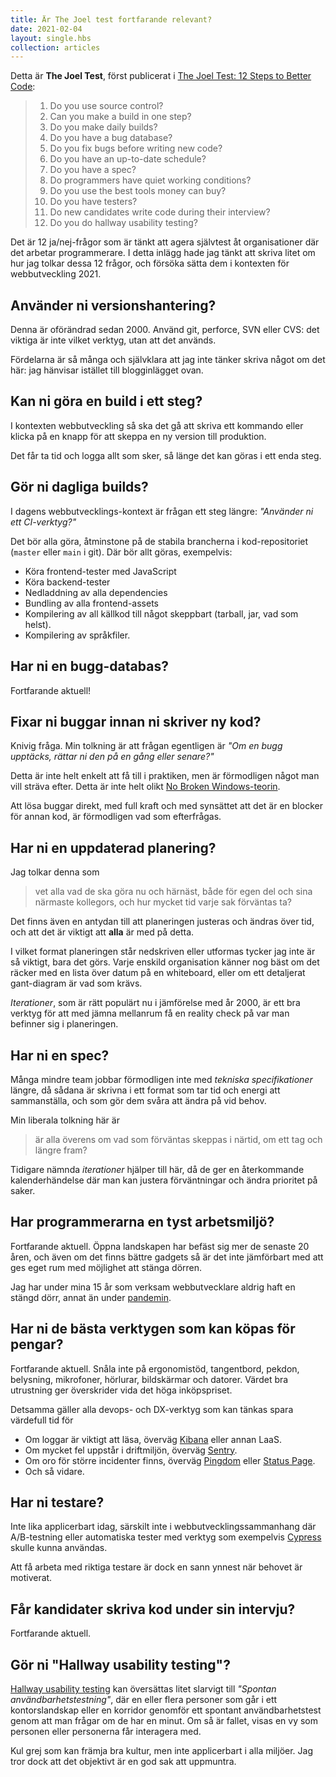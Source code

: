```yaml
---
title: Är The Joel test fortfarande relevant?
date: 2021-02-04
layout: single.hbs
collection: articles
---
```


Detta är **The Joel Test**, först publicerat i
[The Joel Test: 12 Steps to Better Code][1]:

> 1. Do you use source control?
> 1. Can you make a build in one step?
> 1. Do you make daily builds?
> 1. Do you have a bug database?
> 1. Do you fix bugs before writing new code?
> 1. Do you have an up-to-date schedule?
> 1. Do you have a spec?
> 1. Do programmers have quiet working conditions?
> 1. Do you use the best tools money can buy?
> 1. Do you have testers?
> 1. Do new candidates write code during their interview?
> 1. Do you do hallway usability testing?

Det är 12 ja/nej-frågor som är tänkt att agera självtest åt organisationer där
det arbetar programmerare. I detta inlägg hade jag tänkt att skriva litet om hur
jag tolkar dessa 12 frågor, och försöka sätta dem i kontexten för
webbutveckling 2021.

## Använder ni versionshantering?

Denna är oförändrad sedan 2000. Använd git, perforce, SVN eller CVS: det viktiga
är inte vilket verktyg, utan att det används.

Fördelarna är så många och självklara att jag inte tänker skriva något om det
här: jag hänvisar istället till blogginlägget ovan.

## Kan ni göra en build i ett steg?

I kontexten webbutveckling så ska det gå att skriva ett kommando eller klicka på
en knapp för att skeppa en ny version till produktion.

Det får ta tid och logga allt som sker, så länge det kan göras i ett enda steg.

## Gör ni dagliga builds?

I dagens webbutvecklings-kontext är frågan ett steg längre:
_"Använder ni ett CI-verktyg?"_

Det bör alla göra, åtminstone på de stabila brancherna i kod-repositoriet
(`master` eller `main` i git). Där bör allt göras, exempelvis:

- Köra frontend-tester med JavaScript
- Köra backend-tester
- Nedladdning av alla dependencies
- Bundling av alla frontend-assets
- Kompilering av all källkod till något skeppbart (tarball, jar, vad som helst).
- Kompilering av språkfiler.

## Har ni en bugg-databas?

Fortfarande aktuell!

## Fixar ni buggar innan ni skriver ny kod?

Knivig fråga. Min tolkning är att frågan egentligen är
_"Om en bugg upptäcks, rättar ni den på en gång eller senare?"_

Detta är inte helt enkelt att få till i praktiken, men är förmodligen något man
vill sträva efter. Detta är inte helt olikt [No Broken Windows-teorin][2].

Att lösa buggar direkt, med full kraft och med synsättet att det är en blocker
för annan kod, är förmodligen vad som efterfrågas.

## Har ni en uppdaterad planering?

Jag tolkar denna som

> vet alla vad de ska göra nu och härnäst, både för egen del och sina närmaste
> kollegors, och hur mycket tid varje sak förväntas ta?

Det finns även en antydan till att planeringen justeras och ändras över tid, och
att det är viktigt att **alla** är med på detta.

I vilket format planeringen står nedskriven eller utformas tycker jag inte är så
viktigt, bara det görs. Varje enskild organisation känner nog bäst om det räcker
med en lista över datum på en whiteboard, eller om ett detaljerat gant-diagram
är vad som krävs.

_Iterationer_, som är rätt populärt nu i jämförelse med år 2000, är ett bra
verktyg för att med jämna mellanrum få en reality check på var man befinner sig
i planeringen.

## Har ni en spec?

Många mindre team jobbar förmodligen inte med _tekniska specifikationer_ längre,
då sådana är skrivna i ett format som tar tid och energi att sammanställa, och
som gör dem svåra att ändra på vid behov.

Min liberala tolkning här är

> är alla överens om vad som förväntas skeppas i närtid, om ett tag och längre
> fram?

Tidigare nämnda _iterationer_ hjälper till här, då de ger en återkommande
kalenderhändelse där man kan justera förväntningar och ändra prioritet på saker.

## Har programmerarna en tyst arbetsmiljö?

Fortfarande aktuell. Öppna landskapen har befäst sig mer de senaste 20 åren, och
även om det finns bättre gadgets så är det inte jämförbart med att ges eget rum
med möjlighet att stänga dörren.

Jag har under mina 15 år som verksam webbutvecklare aldrig haft en stängd dörr,
annat än under [pandemin](../../2020/covid19).

## Har ni de bästa verktygen som kan köpas för pengar?

Fortfarande aktuell. Snåla inte på ergonomistöd, tangentbord, pekdon, belysning, mikrofoner,
hörlurar, bildskärmar och datorer. Värdet bra utrustning ger överskrider
vida det höga inköpspriset.

Detsamma gäller alla devops- och DX-verktyg som kan tänkas spara värdefull tid
för

- Om loggar är viktigt att läsa, överväg [Kibana](https://www.elastic.co/kibana)
  eller annan LaaS.
- Om mycket fel uppstår i driftmiljön, överväg [Sentry](https://sentry.io/welcome/).
- Om oro för större incidenter finns, överväg
  [Pingdom](https://www.pingdom.com/) eller [Status Page](statuspage.io).
- Och så vidare.

## Har ni testare?

Inte lika applicerbart idag, särskilt inte i webbutvecklingssammanhang där
A/B-testning eller automatiska tester med verktyg som exempelvis [Cypress](https://www.cypress.io/)
skulle kunna användas.

Att få arbeta med riktiga testare är dock en sann ynnest när behovet är motiverat.

## Får kandidater skriva kod under sin intervju?

Fortfarande aktuell.

## Gör ni "Hallway usability testing"?

[Hallway usability testing][3] kan översättas litet slarvigt till
_"Spontan användbarhetstestning"_, där en eller flera personer som går i ett kontorslandskap
eller en korridor genomför ett spontant användbarhetstest genom att man frågar
om de har en minut. Om så är fallet, visas en vy som personen eller personerna
får interagera med.

Kul grej som kan främja bra kultur, men inte applicerbart i alla miljöer. Jag
tror dock att det objektivt är en god sak att uppmuntra.

[1]: https://www.joelonsoftware.com/2000/08/09/the-joel-test-12-steps-to-better-code/
[2]: https://sv.wikipedia.org/wiki/Broken_Windows
[3]: https://www.techopedia.com/definition/30678/hallway-usability-testing
